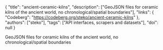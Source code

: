{
  "title": "ancient-ceramic-kilns",
  "description": ["GeoJSON files for ceramic kilns of the ancient world, no chronological/spatial boundaries"],
  "links": {
    "Codeberg": "https://codeberg.org/steko/ancient-ceramic-kilns"
  },
  "authors": ["steko"],
  "tags": ["API interfaces, scrapers and datasets"],
  "doi": null
}

<!-- Generated by csv2md.R – do not edit by hand -->

GeoJSON files for ceramic kilns of the ancient world, no chronological/spatial boundaries